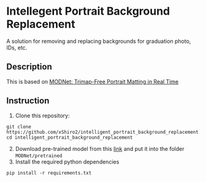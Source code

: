 # Intellegent Portrait Background Replacement

A solution for removing and replacing backgrounds for graduation photo, IDs, etc.

## Description

This is based on [MODNet: Trimap-Free Portrait Matting in Real Time](https://github.com/ZHKKKe/MODNet)

## Instruction
1. Clone this repository:
```
git clone https://github.com/xShiro2/intelligent_portrait_background_replacement.git
cd intelligent_portrait_background_replacement
```
2. Download pre-trained model from this [link](https://drive.google.com/drive/folders/1umYmlCulvIFNaqPjwod1SayFmSRHziyR) and put it into the folder `MODNet/pretrained`
3. Install the required python dependencies
```
pip install -r requirements.txt
```


